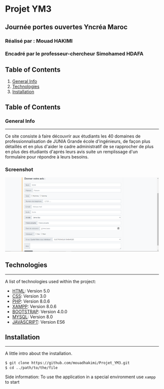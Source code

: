 # Projet YM3 
## Journée portes ouvertes Yncréa Maroc
### Réalisé par : Mouad HAKIMI
### Encadré par le professeur-chercheur Simohamed HDAFA

## Table of Contents
1. [General Info](#general-info)
2. [Technologies](#technologies)
3. [Installation](#installation)

## Table of Contents
<a name="general-info"></a>
### General Info
***
Ce site consiste à faire découvrir aux étudiants les 40 domaines de professionnalisation de JUNIA Grande école d'ingénieurs, de façon plus détaillés et en plus d'aider le cadre administratif de se rapprocher de plus en plus des étudiants d'aprés leurs avis suite un remplissage d'un formulaire pour répondre à leurs besoins.
### Screenshot
![Image text](/Git_Screen/formulaire.PNG)

## Technologies
***
A list of technologies used within the project:
* [HTML](https://fr.wikipedia.org/wiki/HTML5): Version 5.0
* [CSS](https://fr.wikipedia.org/wiki/Feuilles_de_style_en_cascade#CSS3): Version 3.0
* [PHP](https://www.php.net/downloads): Version 8.0.6
* [XAMPP](https://www.apachefriends.org/download.html): Version 8.0.6
* [BOOTSTRAP](https://getbootstrap.com/docs/4.6/getting-started/introduction/): Version 4.0.0
* [MYSQL](https://dev.mysql.com/doc/): Version 8.0
* [JAVASCRIPT](https://www.javascript.com/): Version ES6

## Installation
***
A little intro about the installation.
```
$ git clone https://github.com/mouadhakimi/Projet_YM3.git
$ cd ../path/to/the/file
```
Side information: To use the application in a special environment use ```xampp``` to start